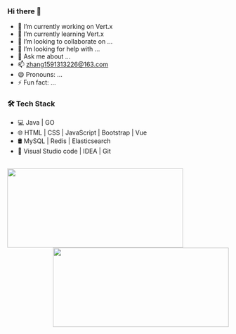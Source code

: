 ### Hi there 👋
- 🔭 I’m currently working on Vert.x
- 🌱 I’m currently learning Vert.x
- 👯 I’m looking to collaborate on ...
- 🤔 I’m looking for help with ...
- 💬 Ask me about ...
- 📫 zhang1591313226@163.com
- 😄 Pronouns: ...
- ⚡ Fun fact: ...

### 🛠 Tech Stack

- 💻 Java | GO   
- 🌐 HTML | CSS | JavaScript | Bootstrap | Vue
- 🛢  MySQL | Redis | Elasticsearch
- 🔧 Visual Studio code | IDEA | Git

<br/>

<a href="https://www.lzmvlog.top/">
    <img align="left" height="180" width="400" style="display: inline-block; "
        src="https://github-readme-stats.vercel.app/api?username=lzmvlog&show_icons=true" />
    <img align="right" height="180" width="400" style="display: inline-block; "
        src="https://github-readme-stats.vercel.app/api/top-langs/?username=lzmvlog&layout=compact" />
</a>
